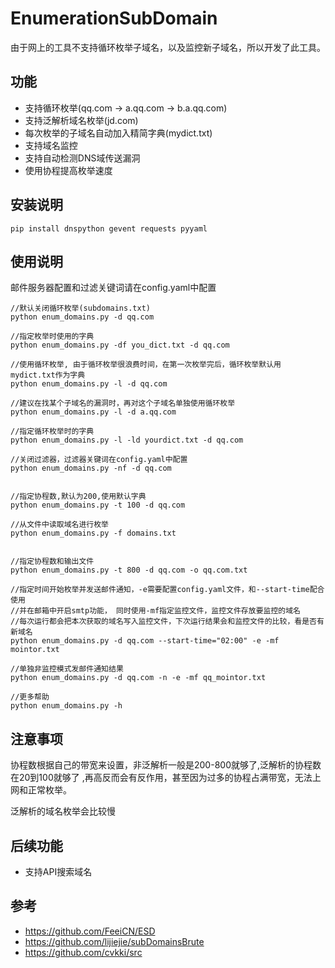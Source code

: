 # EnumerationSubDomain
由于网上的工具不支持循环枚举子域名，以及监控新子域名，所以开发了此工具。  

## 功能
- 支持循环枚举(qq.com -> a.qq.com -> b.a.qq.com)
- 支持泛解析域名枚举(jd.com)
- 每次枚举的子域名自动加入精简字典(mydict.txt)
- 支持域名监控
- 支持自动检测DNS域传送漏洞
- 使用协程提高枚举速度   

## 安装说明
```
pip install dnspython gevent requests pyyaml
```

## 使用说明
邮件服务器配置和过滤关键词请在config.yaml中配置 


```
//默认关闭循环枚举(subdomains.txt)
python enum_domains.py -d qq.com

//指定枚举时使用的字典
python enum_domains.py -df you_dict.txt -d qq.com

//使用循环枚举, 由于循环枚举很浪费时间，在第一次枚举完后，循环枚举默认用mydict.txt作为字典
python enum_domains.py -l -d qq.com

//建议在找某个子域名的漏洞时，再对这个子域名单独使用循环枚举
python enum_domains.py -l -d a.qq.com

//指定循环枚举时的字典
python enum_domains.py -l -ld yourdict.txt -d qq.com

//关闭过滤器，过滤器关键词在config.yaml中配置
python enum_domains.py -nf -d qq.com


//指定协程数,默认为200,使用默认字典
python enum_domains.py -t 100 -d qq.com

//从文件中读取域名进行枚举
python enum_domains.py -f domains.txt


//指定协程数和输出文件
python enum_domains.py -t 800 -d qq.com -o qq.com.txt

//指定时间开始枚举并发送邮件通知，-e需要配置config.yaml文件，和--start-time配合使用
//并在邮箱中开启smtp功能， 同时使用-mf指定监控文件，监控文件存放要监控的域名
//每次运行都会把本次获取的域名写入监控文件，下次运行结果会和监控文件的比较，看是否有新域名
python enum_domains.py -d qq.com --start-time="02:00" -e -mf mointor.txt

//单独非监控模式发邮件通知结果
python enum_domains.py -d qq.com -n -e -mf qq_mointor.txt

//更多帮助
python enum_domains.py -h

```
## 注意事项
协程数根据自己的带宽来设置，非泛解析一般是200-800就够了,泛解析的协程数在20到100就够了
,再高反而会有反作用，甚至因为过多的协程占满带宽，无法上网和正常枚举。

泛解析的域名枚举会比较慢

## 后续功能
- 支持API搜索域名

## 参考
- https://github.com/FeeiCN/ESD
- https://github.com/lijiejie/subDomainsBrute
- https://github.com/cvkki/src
